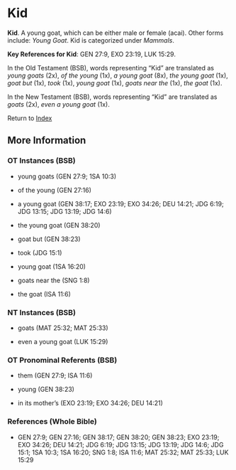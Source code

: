 # Kid
**Kid**. 
A young goat, which can be either male or female (acai). 
Other forms include: 
*Young Goat*. 
Kid is categorized under _Mammals_. 


**Key References for Kid**: 
GEN 27:9, EXO 23:19, LUK 15:29. 


In the Old Testament (BSB), words representing “Kid” are translated as 
*young goats* (2x), *of the young* (1x), *a young goat* (8x), *the young goat* (1x), *goat but* (1x), *took* (1x), *young goat* (1x), *goats near the* (1x), *the goat* (1x). 


In the New Testament (BSB), words representing “Kid” are translated as 
*goats* (2x), *even a young goat* (1x). 


Return to [Index](00-Index.md)

## More Information

### OT Instances (BSB)

* young goats (GEN 27:9; 1SA 10:3)

* of the young (GEN 27:16)

* a young goat (GEN 38:17; EXO 23:19; EXO 34:26; DEU 14:21; JDG 6:19; JDG 13:15; JDG 13:19; JDG 14:6)

* the young goat (GEN 38:20)

* goat but (GEN 38:23)

* took (JDG 15:1)

* young goat (1SA 16:20)

* goats near the (SNG 1:8)

* the goat (ISA 11:6)



### NT Instances (BSB)

* goats (MAT 25:32; MAT 25:33)

* even a young goat (LUK 15:29)



### OT Pronominal Referents (BSB)

* them (GEN 27:9; ISA 11:6)

* young (GEN 38:23)

* in its mother’s (EXO 23:19; EXO 34:26; DEU 14:21)



### References (Whole Bible)

* GEN 27:9; GEN 27:16; GEN 38:17; GEN 38:20; GEN 38:23; EXO 23:19; EXO 34:26; DEU 14:21; JDG 6:19; JDG 13:15; JDG 13:19; JDG 14:6; JDG 15:1; 1SA 10:3; 1SA 16:20; SNG 1:8; ISA 11:6; MAT 25:32; MAT 25:33; LUK 15:29



